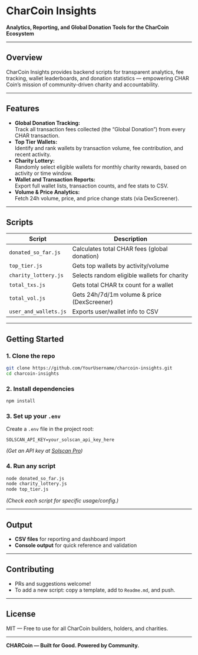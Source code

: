 
# CharCoin Insights

**Analytics, Reporting, and Global Donation Tools for the CharCoin Ecosystem**

---

## Overview

CharCoin Insights provides backend scripts for transparent analytics, fee tracking, wallet leaderboards, and donation statistics — empowering CHAR Coin’s mission of community-driven charity and accountability.

---

## Features

- **Global Donation Tracking:**  
  Track all transaction fees collected (the “Global Donation”) from every CHAR transaction.
- **Top Tier Wallets:**  
  Identify and rank wallets by transaction volume, fee contribution, and recent activity.
- **Charity Lottery:**  
  Randomly select eligible wallets for monthly charity rewards, based on activity or time window.
- **Wallet and Transaction Reports:**  
  Export full wallet lists, transaction counts, and fee stats to CSV.
- **Volume & Price Analytics:**  
  Fetch 24h volume, price, and price change stats (via DexScreener).

---

## Scripts

| Script               | Description                                 |
|----------------------|---------------------------------------------|
| `donated_so_far.js`  | Calculates total CHAR fees (global donation)|
| `top_tier.js`        | Gets top wallets by activity/volume         |
| `charity_lottery.js` | Selects random eligible wallets for charity |
| `total_txs.js`       | Gets total CHAR tx count for a wallet       |
| `total_vol.js`       | Gets 24h/7d/1m volume & price (DexScreener) |
| `user_and_wallets.js`| Exports user/wallet info to CSV             |

---

## Getting Started

### 1. **Clone the repo**

```bash
git clone https://github.com/YourUsername/charcoin-insights.git
cd charcoin-insights
````

### 2. **Install dependencies**

```bash
npm install
```

### 3. **Set up your `.env`**

Create a `.env` file in the project root:

```
SOLSCAN_API_KEY=your_solscan_api_key_here
```

*(Get an API key at [Solscan Pro](https://pro.solscan.io/))*

### 4. **Run any script**

```bash
node donated_so_far.js
node charity_lottery.js
node top_tier.js
```

*(Check each script for specific usage/config.)*

---

## Output

* **CSV files** for reporting and dashboard import
* **Console output** for quick reference and validation

---

## Contributing

* PRs and suggestions welcome!
* To add a new script: copy a template, add to `Readme.md`, and push.

---

## License

MIT — Free to use for all CharCoin builders, holders, and charities.

---

**CHARCoin — Built for Good. Powered by Community.**
